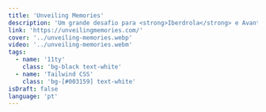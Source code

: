 ```yaml
---
title: 'Unveiling Memories'
description: 'Um grande desafio para <strong>Iberdrola</strong> e Avantgrid onde tivemos que transferir muito conteúdo histórico de várias publicações editoriais. Design web, branding e desenvolvimento.'
link: 'https://unveilingmemories.com/'
cover: '../unveiling-memories.webp'
video: '../unveiling-memories.webm'
tags:
  - name: '11ty'
    class: 'bg-black text-white'
  - name: 'Tailwind CSS'
    class: 'bg-[#003159] text-white'
isDraft: false
language: 'pt'
---
```

